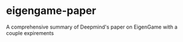# eigengame-paper
A comprehensive summary of Deepmind's paper on EigenGame with a couple expirements
